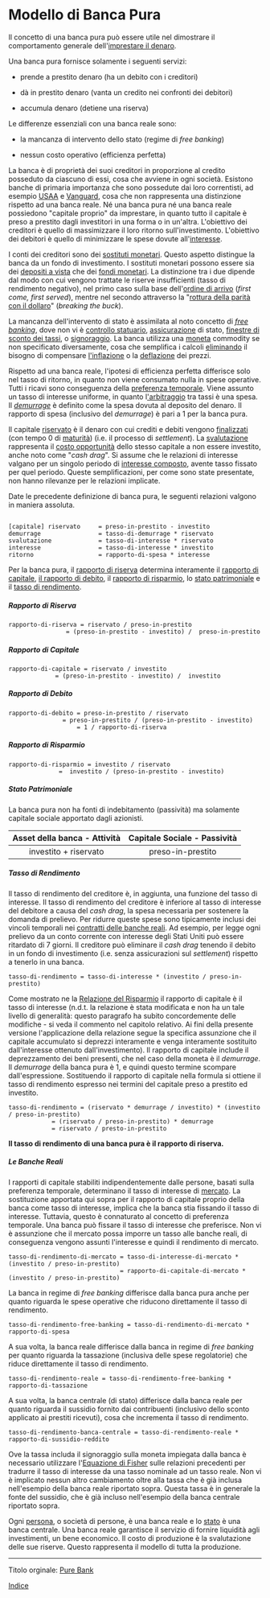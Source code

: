 # Modello di Banca Pura


Il concetto di una banca pura può essere utile nel dimostrare il comportamento generale dell'[imprestare il denaro](ch101-glossary.md#dare-in-prestito---investire).

Una banca pura fornisce solamente i seguenti servizi:

* prende a prestito denaro (ha un debito con i creditori)

* dà in prestito denaro (vanta un credito nei confronti dei debitori)

* accumula denaro (detiene una riserva)


Le differenze essenziali con una banca reale sono:

* la mancanza di intervento dello stato (regime di _free banking_)

* nessun costo operativo (efficienza perfetta)


La banca è di proprietà dei suoi creditori in proporzione al credito posseduto da ciascuno di essi, cosa che avviene in ogni società. Esistono banche di primaria importanza che sono possedute dai loro correntisti, ad esempio [USAA](https://www.usaa.com/) e [Vanguard](https://investor.vanguard.com/), cosa che non rappresenta una distinzione rispetto ad una banca reale. Né una banca pura né una banca reale possiedono "capitale proprio" da imprestare, in quanto tutto il capitale è preso a prestito dagli investitori in una forma o in un'altra. L'obiettivo dei creditori è quello di massimizzare il loro ritorno sull'investimento. L'obiettivo dei debitori è quello di minimizzare le spese dovute all'[interesse](ch101-glossary.md#interesse).

I conti dei creditori sono dei [sostituti monetari](https://wiki.mises.org/wiki/Money_substitutes). Questo aspetto distingue la banca da un fondo di investimento. I sostituti monetari possono essere sia dei [depositi a vista](https://it.wikipedia.org/wiki/Moneta_scritturale) che dei [fondi monetari](https://en.wikipedia.org/wiki/Money_market_fund). La distinzione tra i due dipende dal modo con cui vengono trattate le riserve insufficienti (tasso di rendimento negativo), nel primo caso sulla base dell'[ordine di arrivo](https://it.wikipedia.org/wiki/Panico_bancario) (_first come, first served_), mentre nel secondo attraverso la "[rottura della parità con il dollaro](https://en.wikipedia.org/wiki/Money_market_fund#Breaking_the_buck)" (_breaking the buck_).

La mancanza dell'intervento di stato è assimilata al noto concetto di [_free banking_](https://it.wikipedia.org/wiki/Free_banking), dove non vi è [controllo statuario](https://it.wikipedia.org/wiki/Federal_Reserve_System), [assicurazione](https://www.fdic.gov/) di stato, [finestre di sconto dei tassi](https://en.wikipedia.org/wiki/Discount_window), o [signoraggio](https://it.wikipedia.org/wiki/Signoraggio). La banca utilizza una [moneta](ch005-money-taxonomy) commodity se non specificato diversamente, cosa che semplifica i calcoli [eliminando](ch013-inflation-principle.md) il bisogno di compensare [l'inflazione](https://it.wikipedia.org/wiki/Inflazione) o la [deflazione](https://it.wikipedia.org/wiki/Deflazione_(economia)) dei prezzi.

Rispetto ad una banca reale, l'ipotesi di efficienza perfetta differisce solo nel tasso di ritorno, in quanto non viene consumato nulla in spese operative. Tutti i ricavi sono conseguenza della [preferenza temporale](ch085-time-preference-fallacy.md). Viene assunto un tasso di interesse uniforme, in quanto l['arbitraggio](https://it.wikipedia.org/wiki/Arbitraggio) tra tassi è una spesa. Il [_demurrage_](https://it.wikipedia.org/wiki/Demurrage_(moneta)) è definito come la spesa dovuta al deposito del denaro. Il rapporto di spesa (inclusivo del _demurrage_) è pari a 1 per la banca pura.

Il capitale [riservato](ch098-reserve-definition.md)  è il denaro con cui crediti e debiti vengono [finalizzati](https://it.wikipedia.org/wiki/Regolamento_(finanza)) (con tempo 0 di [maturità](https://en.wikipedia.org/wiki/Maturity_(finance))) (i.e. il processo di _settlement_). La [svalutazione](ch011-depreciation-principle.md) rappresenta il [costo opportunità](https://it.wikipedia.org/wiki/Costo_opportunit%C3%A0) dello stesso capitale a non essere investito, anche noto come "_cash drag_". Si assume che le relazioni di interesse valgano per un singolo periodo di [interesse composto](https://it.wikipedia.org/wiki/Interesse#Interesse_composto), avente tasso fissato per quel periodo. Queste semplificazioni, per come sono state presentate, non hanno rilevanze per le relazioni implicate.

Date le precedente definizione di banca pura, le seguenti relazioni valgono in maniera assoluta.

```

[capitale] riservato     = preso-in-prestito - investito
demurrage     	         = tasso-di-demurrage * riservato
svalutazione 	         = tasso-di-interesse * riservato
interesse     	         = tasso-di-interesse * investito
ritorno       	         = rapporto-di-spesa * interesse
```

Per la banca pura, il [rapporto di riserva](https://en.wikipedia.org/wiki/Reserve_requirement) determina interamente il [rapporto di capitale](https://en.wikipedia.org/wiki/Capital_requirement), [il rapporto di debito](https://en.wikipedia.org/wiki/Debt_ratio), il [rapporto di risparmio](https://it.wikipedia.org/wiki/Regola_aurea_del_risparmio), lo [stato patrimoniale](https://it.wikipedia.org/wiki/Stato_patrimoniale) e il [tasso di rendimento](https://en.wikipedia.org/wiki/Rate_of_return).



##### Rapporto di Riserva

```
rapporto-di-riserva = riservato / preso-in-prestito
	            = (preso-in-prestito - investito) /  preso-in-prestito
```



##### Rapporto di Capitale

```
rapporto-di-capitale = riservato / investito
		     = (preso-in-prestito - investito) /  investito
```



##### Rapporto di Debito

```
rapporto-di-debito = preso-in-prestito / riservato
	           = preso-in-prestito / (preso-in-prestito - investito) 
                   = 1 / rapporto-di-riserva
```


##### Rapporto di Risparmio

```
rapporto-di-risparmio = investito / riservato 
		      =  investito / (preso-in-prestito - investito) 
```


##### Stato Patrimoniale

La banca pura non ha fonti di indebitamento (passività) ma solamente capitale sociale apportato dagli azionisti.

| Asset della banca - Attività | Capitale Sociale - Passività |
| :--------------------------: | :--------------------------: |
|    investito + riservato     |      preso-in-prestito       |


##### Tasso di Rendimento

Il tasso di rendimento del creditore è, in aggiunta, una funzione del tasso di interesse. Il tasso di rendimento del creditore è inferiore al tasso di interesse del debitore a causa del _cash drag_, la spesa necessaria per sostenere la domanda di prelievo. Per ridurre queste spese sono tipicamente inclusi dei vincoli temporali nei [contratti delle banche reali](https://www.chase.com/content/dam/chasecom/en/checking/documents/deposit_account_agreement.pdf). Ad esempio, per legge ogni prelievo da un conto corrente con interesse degli Stati Uniti può essere ritardato di 7 giorni. Il creditore può eliminare il _cash drag_ tenendo il debito in un fondo di investimento (i.e. senza assicurazioni sul _settlement_) rispetto a tenerlo in una banca.

```
tasso-di-rendimento = tasso-di-interesse * (investito / preso-in-prestito)
```

Come mostrato ne la [Relazione del Risparmio](ch091-saving-relation.md) il rapporto di capitale è il tasso di interesse (n.d.t. la relazione è stata modificata e non ha un tale livello di generalità: questo paragrafo ha subito concordemente delle modifiche - si veda il commento nel capitolo relativo. Ai fini della presente versione l'applicazione della relazione segue la specifica assunzione che il capitale accumulato si deprezzi interamente e venga interamente sostituito dall'interesse ottenuto dall'investimento). Il rapporto di capitale include il deprezzamento dei beni presenti, che nel caso della moneta è il _demurrage_. Il _demurrage_ della banca pura è 1, e quindi questo termine scompare dall'espressione. Sostituendo il rapporto di capitale nella formula si ottiene il tasso di rendimento espresso nei termini del capitale preso a prestito ed investito.

```
tasso-di-rendimento = (riservato * demurrage / investito) * (investito / preso-in-prestito)
		    = (riservato / preso-in-prestito) * demurrage
		    = riservato / presto-in-prestito
```

 **Il tasso di rendimento di una banca pura è il rapporto di riserva.**


##### Le Banche Reali

I rapporti di capitale stabiliti indipendentemente dalle persone, basati sulla preferenza temporale, determinano il tasso di interesse di [mercato](ch101-glossary.md#mercato). La sostituzione apportata qui sopra per il rapporto di capitale proprio della banca come tasso di interesse, implica che la banca stia fissando il tasso di interesse. Tuttavia, questo è connaturato al concetto di preferenza temporale. Una banca può fissare il tasso di interesse che preferisce. Non vi è assunzione che il mercato possa imporre un tasso alle banche reali, di conseguenza vengono assunti l'interesse e quindi il rendimento di mercato. 

```
tasso-di-rendimento-di-mercato = tasso-di-interesse-di-mercato * (investito / preso-in-prestito)
                               = rapporto-di-capitale-di-mercato * (investito / preso-in-prestito) 
```

La banca in regime di _free banking_ differisce dalla banca pura anche per quanto riguarda le spese operative che riducono direttamente il tasso di rendimento.

```
tasso-di-rendimento-free-banking = tasso-di-rendimento-di-mercato * rapporto-di-spesa
```

A sua volta, la banca reale differisce dalla banca in regime di _free banking_ per quanto riguarda la tassazione (inclusiva delle spese regolatorie) che riduce direttamente il tasso di rendimento.

```
tasso-di-rendimento-reale = tasso-di-rendimento-free-banking * rapporto-di-tassazione
```

A sua volta, la banca centrale (di stato) differisce dalla banca reale per quanto riguarda il sussidio fornito dai contribuenti (inclusivo dello sconto applicato ai prestiti ricevuti), cosa che incrementa il tasso di rendimento.

```
tasso-di-rendimento-banca-centrale = tasso-di-rendimento-reale * rapporto-di-sussidio-reddito
```

Ove la tassa includa il signoraggio sulla moneta impiegata dalla banca è necessario utilizzare l'[Equazione di Fisher](https://it.wikipedia.org/wiki/Equazione_di_Fisher_(economia)) sulle relazioni precedenti per tradurre il tasso di interesse da una tasso nominale ad un tasso reale. Non vi è implicato nessun altro cambiamento oltre alla tassa che è già inclusa nell'esempio della banca reale riportato sopra. Questa tassa è in generale la fonte del sussidio, che è già incluso nell'esempio della banca centrale riportato sopra.

Ogni [persona](ch101-glossary.md#persona), o società di persone, è una banca reale e lo [stato](ch101-glossary.md#stato) è una banca centrale. Una banca reale garantisce il servizio di fornire liquidità agli investimenti, un bene economico. Il costo di produzione è la svalutazione delle sue riserve. Questo rappresenta il modello di tutta la produzione.

-----------

Titolo orginale: [Pure Bank](https://github.com/libbitcoin/libbitcoin-system/wiki/Pure-Bank)  

[Indice](/README.md)



